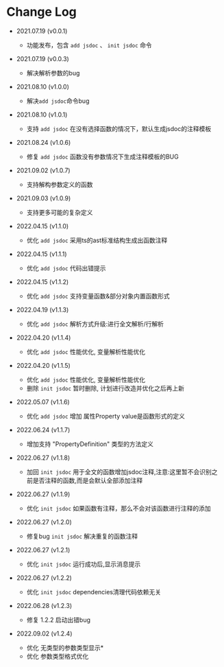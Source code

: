 # Change Log

* 2021.07.19 (v0.0.1)

    * 功能发布，包含 `add jsdoc` 、 `init jsdoc` 命令

* 2021.07.19 (v0.0.3)
    * 解决解析参数的bug

* 2021.08.10 (v1.0.0)
    * 解决`add jsdoc`命令bug

* 2021.08.10 (v1.0.1)
    * 支持 `add jsdoc` 在没有选择函数的情况下，默认生成jsdoc的注释模板

* 2021.08.24 (v1.0.6)
    * 修复 `add jsdoc` 函数没有参数情况下生成注释模板的BUG

* 2021.09.02 (v1.0.7)
    * 支持解构参数定义的函数

* 2021.09.03 (v1.0.9)
    * 支持更多可能的复杂定义

* 2022.04.15 (v1.1.0)
    *  优化 `add jsdoc` 采用ts的ast标准结构生成出函数注释

* 2022.04.15 (v1.1.1)
    *  优化 `add jsdoc` 代码出错提示 

* 2022.04.15 (v1.1.2)
    *  优化 `add jsdoc` 支持变量函数&部分对象内置函数形式

* 2022.04.19 (v1.1.3)
    *  优化 `add jsdoc` 解析方式升级:进行全文解析/行解析

* 2022.04.20 (v1.1.4)
    *  优化 `add jsdoc` 性能优化, 变量解析性能优化

* 2022.04.20 (v1.1.5)
    *  优化 `add jsdoc` 性能优化, 变量解析性能优化
    *  删除 `init jsdoc` 暂时删除, 计划进行改造并优化之后再上新

* 2022.05.07 (v1.1.6)
    *  优化 `add jsdoc` 增加 属性Property value是函数形式的定义

* 2022.06.24 (v1.1.7)
    *  增加支持 "PropertyDefinition" 类型的方法定义

* 2022.06.27 (v1.1.8)
    *  加回 `init jsdoc` 用于全文的函数增加jsdoc注释,注意:这里暂不会识别之前是否注释的函数,而是会默认全部添加注释

* 2022.06.27 (v1.1.9)
    *  优化 `init jsdoc` 如果函数有注释，那么不会对该函数进行注释的添加

* 2022.06.27 (v1.2.0)
    *  修复bug `init jsdoc` 解决重复的函数注释

* 2022.06.27 (v1.2.1)
    *  优化 `init jsdoc` 运行成功后,显示消息提示

* 2022.06.27 (v1.2.2)
    *  优化 `init jsdoc` dependencies清理代码依赖无关

* 2022.06.28 (v1.2.3)
    *  修复 1.2.2 启动出错bug

* 2022.09.02 (v1.2.4)
    *  优化 无类型的参数类型显示*
    *  优化 参数类型格式优化